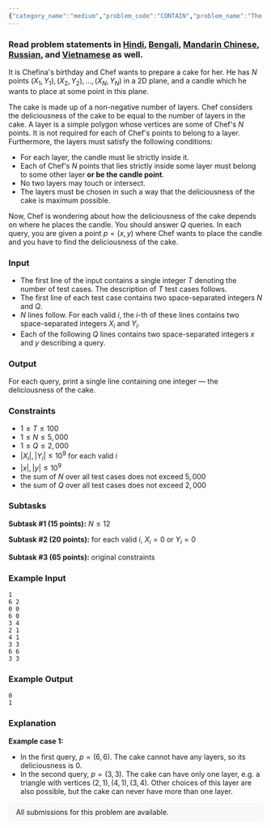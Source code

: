 ```yaml
---
{"category_name":"medium","problem_code":"CONTAIN","problem_name":"The Delicious Cake","problemComponents":{"constraints":"","constraintsState":false,"subtasks":"","subtasksState":false,"inputFormat":"","inputFormatState":false,"outputFormat":"","outputFormatState":false,"sampleTestCases":{"0":{"id":1,"input":"1\r\n6 2\r\n0 0\r\n6 0\r\n3 4\r\n2 1\r\n4 1\r\n3 3\r\n6 6\r\n3 3","output":"0\r\n1","explanation":"**Example case 1:**\r\n- In the first query, $p = (6, 6)$. The cake cannot have any layers, so its deliciousness is $0$.\r\n- In the second query, $p = (3, 3)$. The cake can have only one layer, e.g. a triangle with vertices $(2, 1), (4, 1), (3, 4)$. Other choices of this layer are also possible, but the cake can never have more than one layer.","isDeleted":false}}},"video_editorial_url":"","languages_supported":{"0":"CPP14","1":"C","2":"JAVA","3":"PYTH 3.6","4":"CPP17","5":"PYTH","6":"PYP3","7":"CS2","8":"ADA","9":"PYPY","10":"TEXT","11":"PAS fpc","12":"NODEJS","13":"RUBY","14":"PHP","15":"GO","16":"HASK","17":"TCL","18":"PERL","19":"SCALA","20":"LUA","21":"kotlin","22":"BASH","23":"JS","24":"LISP sbcl","25":"rust","26":"PAS gpc","27":"BF","28":"CLOJ","29":"R","30":"D","31":"CAML","32":"FORT","33":"ASM","34":"swift","35":"FS","36":"WSPC","37":"LISP clisp","38":"SQL","39":"SCM guile","40":"PERL6","41":"ERL","42":"CLPS","43":"ICK","44":"NICE","45":"PRLG","46":"ICON","47":"COB","48":"SCM chicken","49":"PIKE","50":"SCM qobi","51":"ST","52":"SQLQ","53":"NEM"},"max_timelimit":1,"source_sizelimit":50000,"problem_author":"pandey__ji","problem_tester":null,"date_added":"10-05-2020","tags":{"0":"computational","1":"convex","2":"june20","3":"medium","4":"pandey__ji","5":"rajarshi_basu"},"problem_difficulty_level":"Medium","best_tag":"Convex Hull","editorial_url":"https://discuss.codechef.com/problems/CONTAIN","time":{"view_start_date":1592213402,"submit_start_date":1592213402,"visible_start_date":1592213402,"end_date":1735669800},"is_direct_submittable":false,"problemDiscussURL":"https://discuss.codechef.com/search?q=CONTAIN","is_proctored":false,"visitedContests":{},"layout":"problem"}
---
```

### Read problem statements in [Hindi](https://www.codechef.com/download/translated/JUNE20/hindi/CONTAIN.pdf), [Bengali](https://www.codechef.com/download/translated/JUNE20/bengali/CONTAIN.pdf), [Mandarin Chinese](https://www.codechef.com/download/translated/JUNE20/mandarin/CONTAIN.pdf), [Russian](https://www.codechef.com/download/translated/JUNE20/russian/CONTAIN.pdf), and [Vietnamese](https://www.codechef.com/download/translated/JUNE20/vietnamese/CONTAIN.pdf) as well.

It is Chefina's birthday and Chef wants to prepare a cake for her. He has $N$ points $(X_1, Y_1), (X_2, Y_2), \ldots, (X_N, Y_N)$ in a 2D plane, and a candle which he wants to place at some point in this plane.

The cake is made up of a non-negative number of layers. Chef considers the deliciousness of the cake to be equal to the number of layers in the cake. A layer is a simple polygon whose vertices are some of Chef's $N$ points. It is not required for each of Chef's points to belong to a layer. Furthermore, the layers must satisfy the following conditions:
- For each layer, the candle must lie strictly inside it.
- Each of Chef's $N$ points that lies strictly inside some layer must belong to some other layer **or be the candle point**.
- No two layers may touch or intersect.
- The layers must be chosen in such a way that the deliciousness of the cake is maximum possible.

Now, Chef is wondering about how the deliciousness of the cake depends on where he places the candle. You should answer $Q$ queries. In each query, you are given a point $p = (x, y)$ where Chef wants to place the candle and you have to find the deliciousness of the cake.

### Input
- The first line of the input contains a single integer $T$ denoting the number of test cases. The description of $T$ test cases follows.
- The first line of each test case contains two space-separated integers $N$ and $Q$.
- $N$ lines follow. For each valid $i$, the $i$-th of these lines contains two space-separated integers $X_i$ and $Y_i$.
- Each of the following $Q$ lines contains two space-separated integers $x$ and $y$ describing a query.

### Output
For each query, print a single line containing one integer ― the deliciousness of the cake.

### Constraints
- $1 \le T \le 100$
- $1 \le N \le 5,000$
- $1 \le Q \le 2,000$
- $|X_i|, |Y_i| \le 10^9$ for each valid $i$
- $|x|, |y| \le 10^9$
- the sum of $N$ over all test cases does not exceed $5,000$
- the sum of $Q$ over all test cases does not exceed $2,000$

### Subtasks
**Subtask #1 (15 points):** $N \le 12$

**Subtask #2 (20 points):** for each valid $i$, $X_i = 0$ or $Y_i = 0$

**Subtask #3 (65 points):** original constraints

### Example Input
```
1
6 2
0 0
6 0
3 4
2 1
4 1
3 3
6 6
3 3
```

### Example Output
```
0
1
```

### Explanation
**Example case 1:**
- In the first query, $p = (6, 6)$. The cake cannot have any layers, so its deliciousness is $0$.
- In the second query, $p = (3, 3)$. The cake can have only one layer, e.g. a triangle with vertices $(2, 1), (4, 1), (3, 4)$. Other choices of this layer are also possible, but the cake can never have more than one layer.

<aside style='background: #f8f8f8;padding: 10px 15px;'><div>All submissions for this problem are available.</div></aside>